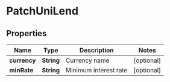 
# PatchUniLend

## Properties

Name | Type | Description | Notes
------------ | ------------- | ------------- | -------------
**currency** | **String** | Currency name |  [optional]
**minRate** | **String** | Minimum interest rate |  [optional]

